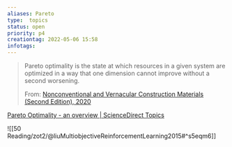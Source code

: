 ```yaml
---
aliases: Pareto
type:  topics
status: open
priority: p4
creationtag: 2022-05-06 15:58
infotags:
---
```

> Pareto optimality is the state at which resources in a given system are optimized in a way that one dimension cannot improve without a second worsening.
> 
> From: [Nonconventional and Vernacular Construction Materials (Second Edition), 2020](https://www.sciencedirect.com/science/article/pii/B9780081027042000032)

[Pareto Optimality - an overview | ScienceDirect Topics](https://www.sciencedirect.com/topics/engineering/pareto-optimality#:~:text=Pareto%20optimality%20is%20the%20state,improve%20without%20a%20second%20worsening.)

![[50 Reading/zot2/@liuMultiobjectiveReinforcementLearning2015#^s5eqm6]]
